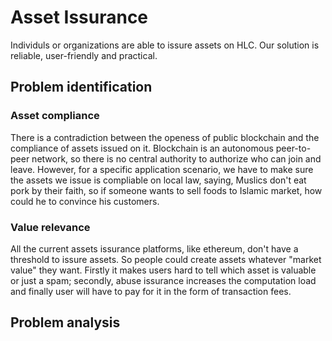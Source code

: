 # Asset Issurance
Individuls or organizations are able to issure assets on HLC. Our solution is reliable, user-friendly and practical.
## Problem identification
### Asset compliance 
There is a contradiction between the openess of public blockchain and the compliance of assets issued on it. Blockchain is an autonomous peer-to-peer network, so there is no central authority to authorize who can join and leave. However, for a specific application scenario, we have to make sure the assets we issue is compliable on local law, saying, Muslics don't eat pork by their faith, so if someone wants to sell foods to Islamic market, how could he to convince his customers. 
### Value relevance
All the current assets issurance platforms, like ethereum, don't have a threshold to issure assets. So people could create assets whatever "market value" they want. Firstly it makes users hard to tell which asset is valuable or just a spam; secondly, abuse issurance increases the computation load and finally user will have to pay for it in the form of transaction fees.
## Problem analysis

